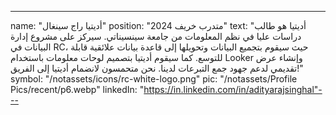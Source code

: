 ---

name: "أديتيا راج سينغال"
position: "متدرب خريف 2024"
text: "أديتيا هو طالب دراسات عليا في نظم المعلومات من جامعة سينسيناتي. سيركز على مشروع إدارة البيانات في RC، حيث سيقوم بتجميع البيانات وتحويلها إلى قاعدة بيانات علائقية قابلة للتوسع. كما سيقوم أديتيا بتصميم لوحات معلومات باستخدام Looker وإنشاء عرض تقديمي لدعم جهود جمع التبرعات لدينا. نحن متحمسون لانضمام أديتيا إلى الفريق!"
symbol: "/notassets/icons/rc-white-logo.png"
pic: "/notassets/Profile Pics/recent/p6.webp"
linkedIn: "https://in.linkedin.com/in/adityarajsinghal"---
